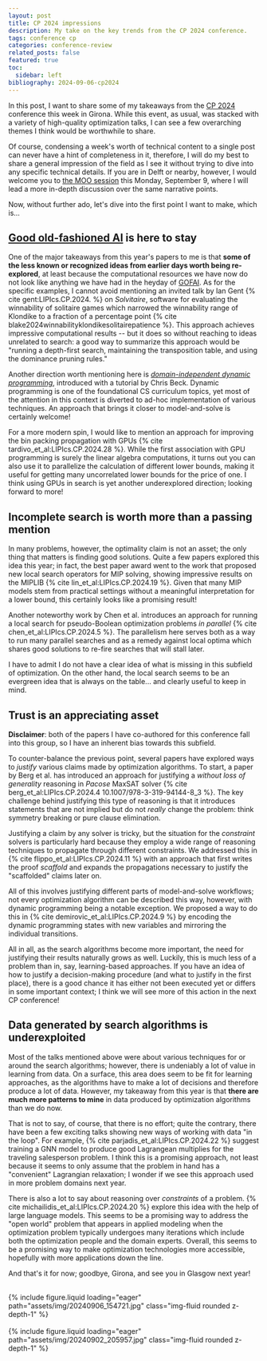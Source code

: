 ```yaml
---
layout: post
title: CP 2024 impressions
description: My take on the key trends from the CP 2024 conference.
tags: conference cp
categories: conference-review
related_posts: false
featured: true
toc:
  sidebar: left
bibliography: 2024-09-06-cp2024
---
```


In this post, I want to share some of my takeaways from the [CP 2024](https://cp2024.a4cp.org/) conference this week in Girona. While this event, as usual, was stacked with a variety of high-quality optimization talks, I can see a few overarching themes I think would be worthwhile to share. 

Of course, condensing a week's worth of technical content to a single post can never have a hint of completeness in it, therefore, I will do my best to share a general impression of the field as I see it without trying to dive into any specific technical details. If you are in Delft or nearby, however, I would welcome you to [the MOO session](https://m-o-o.org/sessions/2024/09/09/) this Monday, September 9, where I will lead a more in-depth discussion over the same narrative points. 

Now, without further ado, let's dive into the first point I want to make, which is...

## [Good old-fashioned AI](https://en.wikipedia.org/wiki/GOFAI) is here to stay

One of the major takeaways from this year's papers to me is that **some of the less known or recognized ideas from earlier days worth being re-explored**, at least because the computational resources we have now do not look like anything we have had in the heyday of <a href="#" data-toggle="tooltip" data-original-title="Good old-fashioned AI">GOFAI</a>. As for the specific examples, I cannot avoid mentioning an invited talk by Ian Gent {% cite gent:LIPIcs.CP.2024. %} on *Solvitaire*, software for evaluating the winnability of solitaire games which narrowed the winnability range of Klondike to a fraction of a percentage point {% cite blake2024winnabilityklondikesolitairepatience %}. This approach achieves impressive computational results -- but it does so without reaching to ideas unrelated to search: a good way to summarize this approach would be "running a depth-first search, maintaining the transposition table, and using the dominance pruning rules."

Another direction worth mentioning here is [*domain-independent dynamic programming*](https://didp.ai/), introduced with a tutorial by Chris Beck. Dynamic programming is one of the foundational CS curriculum topics, yet most of the attention in this context is diverted to ad-hoc implementation of various techniques. An approach that brings it closer to model-and-solve is certainly welcome!

For a more modern spin, I would like to mention an approach for improving the bin packing propagation with GPUs {% cite tardivo_et_al:LIPIcs.CP.2024.28 %}. While the first association with GPU programming is surely the linear algebra computations, it turns out you can also use it to parallelize the calculation of different lower bounds, making it useful for getting many uncorrelated lower bounds for the price of one. I think using GPUs in search is yet another underexplored direction; looking forward to more!

## Incomplete search is worth more than a passing mention

In many problems, however, the optimality claim is not an asset; the only thing that matters is finding good solutions. Quite a few papers explored this idea this year; in fact, the best paper award went to the work that proposed new local search operators for MIP solving, showing impressive results on the MIPLIB {% cite lin_et_al:LIPIcs.CP.2024.19 %}. Given that many MIP models stem from practical settings without a meaningful interpretation for a lower bound, this certainly looks like a promising result!

Another noteworthy work by Chen et al. introduces an approach for running a local search for pseudo-Boolean optimization problems *in parallel* {% cite chen_et_al:LIPIcs.CP.2024.5 %}. The parallelism here serves both as a way to run many parallel searches and as a remedy against local optima which shares good solutions to re-fire searches that will stall later.

I have to admit I do not have a clear idea of what is missing in this subfield of optimization. On the other hand, the local search seems to be an evergreen idea that is always on the table... and clearly useful to keep in mind.

## Trust is an appreciating asset

**Disclaimer**: both of the papers I have co-authored for this conference fall into this group, so I have an inherent bias towards this subfield.

To counter-balance the previous point, several papers have explored ways to *justify* various claims made by optimization algorithms. To start, a paper by Berg et al. has introduced an approach for justifying a *without loss of generality* reasoning in *Pacose* MaxSAT solver {% cite berg_et_al:LIPIcs.CP.2024.4 10.1007/978-3-319-94144-8_3 %}. The key challenge behind justifying this type of reasoning is that it introduces statements that are not implied but do not *really* change the problem: think symmetry breaking or pure clause elimination. 

Justifying a claim by any solver is tricky, but the situation for the *constraint* solvers is particularly hard because they employ a wide range of reasoning techniques to propagate through different constraints. We addressed this in {% cite flippo_et_al:LIPIcs.CP.2024.11 %} with an approach that first writes the proof *scaffold* and expands the propagations necessary to justify the "scaffolded" claims later on.

All of this involves justifying different parts of model-and-solve workflows; not every optimization algorithm can be described this way, however, with dynamic programming being a notable exception. We proposed a way to do this in {% cite demirovic_et_al:LIPIcs.CP.2024.9 %} by encoding the dynamic programming states with new variables and mirroring the individual transitions.

All in all, as the search algorithms become more important, the need for justifying their results naturally grows as well. Luckily, this is much less of a problem than in, say, learning-based approaches. If you have an idea of how to justify a decision-making procedure (and what to justify in the first place), there is a good chance it has either not been executed yet or differs in some important context; I think we will see more of this action in the next CP conference!

## Data generated by search algorithms is underexploited

Most of the talks mentioned above were about various techniques for or around the search algorithms; however, there is undeniably a lot of value in learning from data. On a surface, this area does seem to be fit for learning approaches, as the algorithms have to make a lot of decisions and therefore produce a lot of data. However, my takeaway from this year is that **there are much more patterns to mine** in data produced by optimization algorithms than we do now.

That is not to say, of course, that there is no effort; quite the contrary, there have been a few exciting talks showing new ways of working with data "in the loop". For example, {% cite parjadis_et_al:LIPIcs.CP.2024.22 %} suggest training a GNN model to produce good Lagrangean multiplies for the traveling salesperson problem. I think this is a promising approach, not least because it seems to only assume that the problem in hand has a "convenient" Lagrangian relaxation; I wonder if we see this approach used in more problem domains next year.

There is also a lot to say about reasoning over *constraints* of a problem. {% cite michailidis_et_al:LIPIcs.CP.2024.20 %} explore this idea with the help of large language models. This seems to be a promising way to address the "open world" problem that appears in applied modeling when the optimization problem typically undergoes many iterations which include both the optimization people and the domain experts. Overall, this seems to be a promising way to make optimization technologies more accessible, hopefully with more applications down the line.   

And that's it for now; goodbye, Girona, and see you in Glasgow next year!

<div class="row mt-3">
    <div class="col-sm mt-3 mt-md-0">
 {% include figure.liquid loading="eager" path="assets/img/20240906_154721.jpg" class="img-fluid rounded z-depth-1" %}
    </div>
    <div class="col-sm mt-3 mt-md-0">
 {% include figure.liquid loading="eager" path="assets/img/20240902_205957.jpg" class="img-fluid rounded z-depth-1" %}
    </div>
</div>